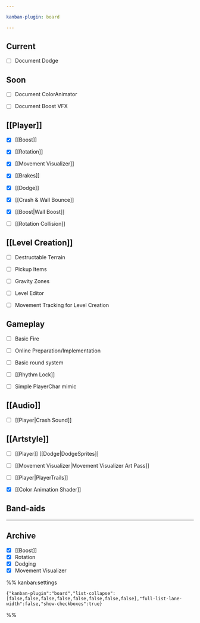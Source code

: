 ```yaml
---

kanban-plugin: board

---
```


## Current

- [ ] Document Dodge


## Soon

- [ ] Document ColorAnimator
- [ ] Document Boost VFX


## [[Player]]

- [x] [[Boost]]
- [x] [[Rotation]]
- [x] [[Movement Visualizer]]
- [x] [[Brakes]]
- [x] [[Dodge]]
- [x] [[Crash & Wall Bounce]]
- [x] [[Boost|Wall Boost]]
- [ ] [[Rotation Collision]]


## [[Level Creation]]

- [ ] Destructable Terrain
- [ ] Pickup Items
- [ ] Gravity Zones
- [ ] Level Editor
- [ ] Movement Tracking for Level Creation


## Gameplay

- [ ] Basic Fire
- [ ] Online Preparation/Implementation
- [ ] Basic round system
- [ ] [[Rhythm Lock]]
- [ ] Simple PlayerChar mimic


## [[Audio]]

- [ ] [[Player|Crash Sound]]


## [[Artstyle]]

- [ ] [[Player]] [[Dodge|DodgeSprites]]
- [ ] [[Movement Visualizer|Movement Visualizer Art Pass]]
- [ ] [[Player|PlayerTrails]]
- [x] [[Color Animation Shader]]


## Band-aids



***

## Archive

- [x] [[Boost]]
- [x] Rotation
- [x] Dodging
- [x] Movement Visualizer

%% kanban:settings
```
{"kanban-plugin":"board","list-collapse":[false,false,false,false,false,false,false,false],"full-list-lane-width":false,"show-checkboxes":true}
```
%%